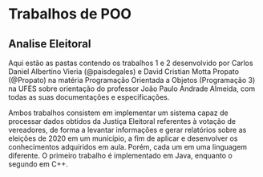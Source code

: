 # Trabalhos de POO
## Analise Eleitoral

Aqui estão as pastas contendo os trabalhos 1 e 2 desenvolvido por Carlos Daniel Albertino Vieria (@paisdegales) e David Cristian Motta Propato (@Propato) na matéria Programação Orientada a Objetos (Programação 3) na UFES sobre orientação do professor João Paulo Andrade Almeida, com todas as suas documentações e especificações.

Ambos trabalhos consistem em implementar um sistema capaz de processar dados obtidos da Justiça Eleitoral referentes à votação de vereadores, de forma a levantar informações e gerar relatórios sobre as eleições de 2020 em um município, a fim de aplicar e desenvolver os conhecimentos adquiridos em aula. Porém, cada um em uma linguagem diferente.
O primeiro trabalho é implementado em Java, enquanto o segundo em C++.
